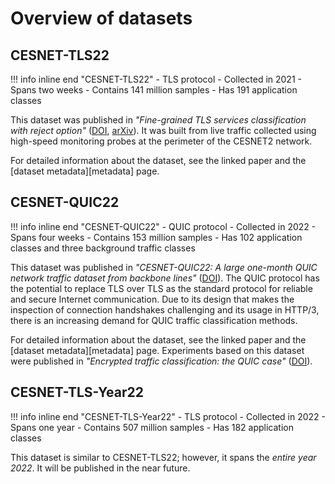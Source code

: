 # Overview of datasets

## CESNET-TLS22

!!! info inline end "CESNET-TLS22"
    - TLS protocol
    - Collected in 2021
    - Spans two weeks
    - Contains 141 million samples
    - Has 191 application classes

This dataset was published in *"Fine-grained TLS services classification with reject option"* ([DOI](https://doi.org/10.1016/j.comnet.2022.109467), [arXiv](https://arxiv.org/abs/2202.11984)). It was built from live traffic collected using high-speed monitoring probes at the perimeter of the CESNET2 network.

For detailed information about the dataset, see the linked paper and the [dataset metadata][metadata] page.

## CESNET-QUIC22

!!! info inline end "CESNET-QUIC22"
    - QUIC protocol
    - Collected in 2022
    - Spans four weeks
    - Contains 153 million samples
    - Has 102 application classes and three background traffic classes

This dataset was published in *"CESNET-QUIC22: A large one-month QUIC network traffic dataset from backbone lines"* ([DOI](https://doi.org/10.1016/j.dib.2023.108888)).
The QUIC protocol has the potential to replace TLS over TLS as the standard protocol for reliable and secure Internet communication.
Due to its design that makes the inspection of connection handshakes challenging and its usage in HTTP/3, there is an increasing demand for QUIC traffic classification methods.

For detailed information about the dataset, see the linked paper and the [dataset metadata][metadata] page. Experiments based on this dataset were published in *"Encrypted traffic classification: the QUIC case"* ([DOI](https://ieeexplore.ieee.org/abstractdocument/10199052/)).

## CESNET-TLS-Year22

!!! info inline end "CESNET-TLS-Year22"
    - TLS protocol
    - Collected in 2022
    - Spans one year
    - Contains 507 million samples
    - Has 182 application classes

This dataset is similar to CESNET-TLS22; however, it spans the *entire year 2022*. It will be published in the near future.
